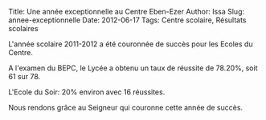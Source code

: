 Title: Une année exceptionnelle au Centre Eben-Ezer
Author: Issa
Slug: annee-exceptionnelle
Date: 2012-06-17
Tags: Centre scolaire, Résultats scolaires

L'année scolaire 2011-2012 a été couronnée de succès pour les Ecoles du Centre.

A l'examen du BEPC, le Lycée a obtenu un taux de réussite de 78.20%, soit 61
sur 78.

L'Ecole du Soir: 20% environ avec 16 réussites.

Nous rendons grâce au Seigneur qui couronne cette année de succès.
